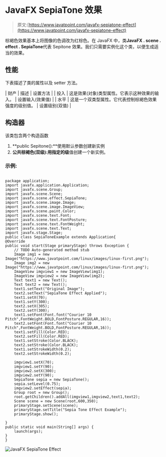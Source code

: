 # JavaFX SepiaTone 效果

> 原文:[https://www.javatpoint.com/javafx-sepiatone-effect](https://www.javatpoint.com/javafx-sepiatone-effect)

棕褐色效果基本上将图像的色调改为红棕色。在 JavaFX 中，类**JavaFX . scene . effect . SepiaTone**代表 Sepitone 效果。我们只需要实例化这个类，以便生成适当的效果。

## 性能

下表描述了类的属性以及 setter 方法。

| 财产 | 描述 | 设置方法 |
| 投入 | 这是效果(对象)类型属性。它表示这种效果的输入。 | 设置输入(效果值) |
| 水平 | 这是一个双类型属性。它代表控制棕褐色效果强度的级别值。 | 设置级别(双值) |

## 构造器

该类包含两个构造函数

1.  **public Sepitone():**使用默认参数创建新实例
2.  **公共棕褐色(双级):**用指定的**级**值创建一个新实例。

### 示例:

```

package application;
import javafx.application.Application;
import javafx.scene.Group;
import javafx.scene.Scene;
import javafx.scene.effect.SepiaTone;
import javafx.scene.image.Image;
import javafx.scene.image.ImageView;
import javafx.scene.paint.Color;
import javafx.scene.text.Font;
import javafx.scene.text.FontPosture;
import javafx.scene.text.FontWeight;
import javafx.scene.text.Text;
import javafx.stage.Stage;
public class SepiaToneExample extends Application{
@Override
public void start(Stage primaryStage) throws Exception {
	// TODO Auto-generated method stub
	Image img1 = new Image("https://www.javatpoint.com/linux/images/linux-first.png");
	Image img2 = new Image("https://www.javatpoint.com/linux/images/linux-first.png");
	ImageView imgview1 = new ImageView(img1);
	ImageView imgview2 = new ImageView(img2);
	Text text1 = new Text();
	Text text2 = new Text();
	text1.setText("Original Image");
	text2.setText("SepiaTone Effect Applied");
	text1.setX(70);
	text1.setY(300);
	text2.setX(305);
	text2.setY(300);
	text1.setFont(Font.font("Courier 10 Pitch",FontWeight.BOLD,FontPosture.REGULAR,16));
	text2.setFont(Font.font("Courier 10 Pitch",FontWeight.BOLD,FontPosture.REGULAR,16));
	text1.setFill(Color.RED);
	text2.setFill(Color.RED);
	text1.setStroke(Color.BLACK);
	text2.setStroke(Color.BLACK);
	text1.setStrokeWidth(0.2);
	text2.setStrokeWidth(0.2);

	imgview1.setX(70);
	imgview1.setY(90);
	imgview2.setX(300);
	imgview2.setY(90);
	SepiaTone sepia = new SepiaTone();
	sepia.setLevel(0.75);
	imgview2.setEffect(sepia);
	Group root = new Group();
	root.getChildren().addAll(imgview1,imgview2,text1,text2);
	Scene scene = new Scene(root,600,350);
	primaryStage.setScene(scene);
	primaryStage.setTitle("Sepia Tone Effect Example");
	primaryStage.show();	

}
public static void main(String[] args) {
	launch(args);
}
}

```

![JavaFX SepiaTone Effect](../Images/f95323b436a3c2ceea77a50db455caa0.png)